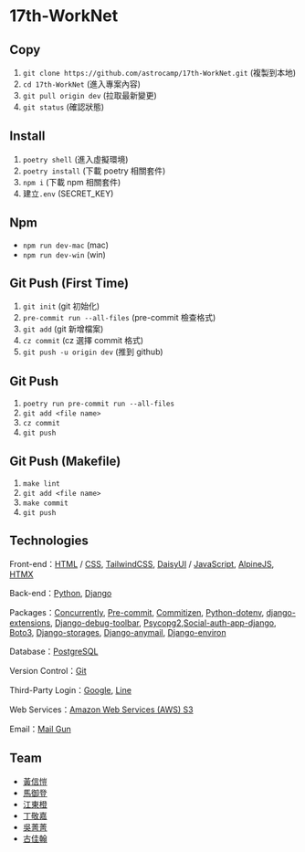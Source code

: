 # 17th-WorkNet

## Copy

1. `git clone https://github.com/astrocamp/17th-WorkNet.git` (複製到本地)
2. `cd 17th-WorkNet` (進入專案內容)
3. `git pull origin dev` (拉取最新變更)
4. `git status` (確認狀態)

## Install

1. `poetry shell` (進入虛擬環境)
2. `poetry install` (下載 poetry 相關套件)
3. `npm i` (下載 npm 相關套件)
4. 建立`.env` (SECRET_KEY)

## Npm

- `npm run dev-mac` (mac)
- `npm run dev-win` (win)

## Git Push (First Time)

1. `git init` (git 初始化)
2. `pre-commit run --all-files` (pre-commit 檢查格式)
3. `git add` (git 新增檔案)
4. `cz commit` (cz 選擇 commit 格式)
5. `git push -u origin dev` (推到 github)

## Git Push

1. `poetry run pre-commit run --all-files`
2. `git add <file name>`
3. `cz commit`
4. `git push`

## Git Push (Makefile)

1. `make lint`
2. `git add <file name>`
3. `make commit`
4. `git push`

## Technologies

Front-end：[HTML](https://developer.mozilla.org/en-US/docs/Web/HTML) / [CSS](https://developer.mozilla.org/en-US/docs/Web/CSS), [TailwindCSS](https://tailwindcss.com/), [DaisyUI](https://daisyui.com/) / [JavaScript](https://developer.mozilla.org/en-US/docs/Web/JavaScript), [AlpineJS](https://alpinejs.dev/), [HTMX](https://htmx.org/)

Back-end：[Python](https://www.python.org/), [Django](https://www.djangoproject.com/)

Packages：[Concurrently](https://www.npmjs.com/package/concurrently), [Pre-commit](https://pre-commit.com/), [Commitizen](https://github.com/commitizen-tools/commitizen), [Python-dotenv](https://github.com/theskumar/python-dotenv), [django-extensions](https://django-extensions.readthedocs.io/en/latest/), [Django-debug-toolbar](https://django-debug-toolbar.readthedocs.io/en/latest/), [Psycopg2](https://pypi.org/project/psycopg2/),[Social-auth-app-django](https://github.com/python-social-auth/social-app-django), [Boto3](https://github.com/boto/boto3), [Django-storages](https://github.com/jschneier/django-storages), [Django-anymail](https://github.com/anymail/django-anymail), [Django-environ](https://github.com/joke2k/django-environ)

Database：[PostgreSQL](https://www.postgresql.org/)

Version Control：[Git](https://git-scm.com/)

Third-Party Login：[Google](https://www.google.com.tw/?hl=zh_TW), [Line](https://line.me/tw/)

Web Services：[Amazon Web Services (AWS) S3](https://aws.amazon.com/tw/)

Email：[Mail Gun](https://www.mailgun.com/)

## Team

- [黃信愷](https://github.com/KK-Huang86)
- [馬御登](https://github.com/RDNNNNN)
- [江東橙](https://github.com/DongOrange)
- [丁敬嘉](https://github.com/Ellen9543)
- [吳菁菁](https://github.com/kait-wu)
- [古佳翰](https://github.com/Gujiahan)
